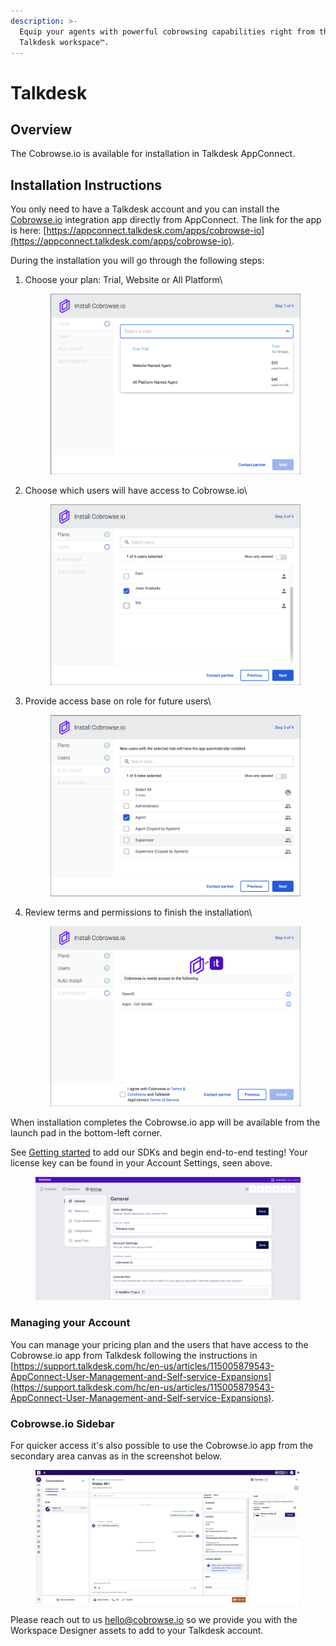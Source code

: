 ```yaml
---
description: >-
  Equip your agents with powerful cobrowsing capabilities right from the
  Talkdesk workspace™.
---
```


# Talkdesk

## Overview

The Cobrowse.io is available for installation in Talkdesk AppConnect.

## Installation Instructions

You only need to have a Talkdesk account and you can install the [Cobrowse.io](http://cobrowse.io) integration app directly from AppConnect. The link for the app is here: [https://appconnect.talkdesk.com/apps/cobrowse-io](https://appconnect.talkdesk.com/apps/cobrowse-io).

During the installation you will go through the following steps:

1.  Choose your plan: Trial, Website or All Platform\


    <figure><img src="../../.gitbook/assets/install-cobrowse-step-1.png" alt=""><figcaption></figcaption></figure>
2.  Choose which users will have access to Cobrowse.io\


    <figure><img src="../../.gitbook/assets/install-cobrowse-step-2.png" alt=""><figcaption></figcaption></figure>
3.  Provide access base on role for future users\


    <figure><img src="../../.gitbook/assets/install-cobrowse-step-3.png" alt=""><figcaption></figcaption></figure>
4.  Review terms and permissions to finish the installation\


    <figure><img src="../../.gitbook/assets/install-cobrowse-step-4.png" alt=""><figcaption></figcaption></figure>

When installation completes the Cobrowse.io app will be available from the launch pad in the bottom-left corner.

See [Getting started](../../) to add our SDKs and begin end-to-end testing! Your license key can be found in your Account Settings, seen above.

<figure><img src="../../.gitbook/assets/image (1).png" alt=""><figcaption></figcaption></figure>

### Managing your Account

You can manage your pricing plan and the users that have access to the Cobrowse.io app from Talkdesk following the instructions in [https://support.talkdesk.com/hc/en-us/articles/115005879543-AppConnect-User-Management-and-Self-service-Expansions](https://support.talkdesk.com/hc/en-us/articles/115005879543-AppConnect-User-Management-and-Self-service-Expansions).

### Cobrowse.io Sidebar

For quicker access it's also possible to use the Cobrowse.io app from the secondary area canvas as in the screenshot below.

<figure><img src="../../.gitbook/assets/cobrowse-secondary-area.png" alt=""><figcaption></figcaption></figure>

Please reach out to us [hello@cobrowse.io](mailto:hello@cobrowse.io) so we provide you with the Workspace Designer assets to add to your Talkdesk account.

